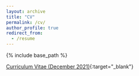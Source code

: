 ```yaml
---
layout: archive
title: "CV"
permalink: /cv/
author_profile: true
redirect_from:
  - /resume
---
```


{% include base_path %}

[Curriculum Vitae (December 2021)](https://www.dropbox.com/s/l5zfratdkfuxedx/Vitae%202022.pdf?dl=0){:target="_blank"}